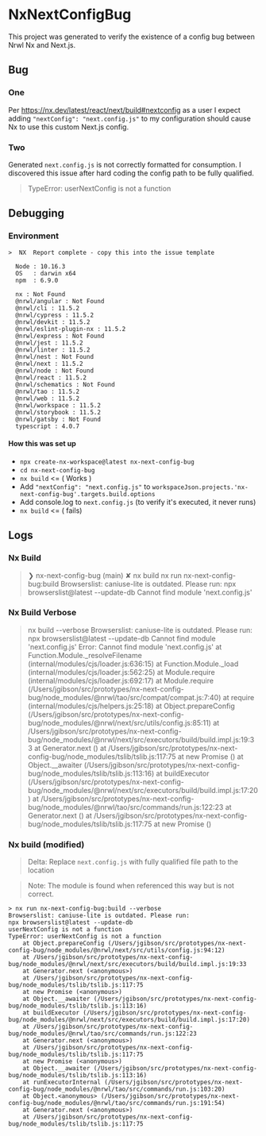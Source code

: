 

# NxNextConfigBug

This project was generated to verify the existence of a config bug between Nrwl Nx and Next.js.

## Bug
### One
Per https://nx.dev/latest/react/next/build#nextconfig as a user I expect adding `"nextConfig": "next.config.js"` to my configuration should cause Nx to use this custom Next.js config.

### Two
Generated `next.config.js` is not correctly formatted for consumption. I discovered this issue after hard coding the config path to be fully qualified.
> TypeError: userNextConfig is not a function
## Debugging
### Environment
```
>  NX  Report complete - copy this into the issue template

  Node : 10.16.3
  OS   : darwin x64
  npm  : 6.9.0

  nx : Not Found
  @nrwl/angular : Not Found
  @nrwl/cli : 11.5.2
  @nrwl/cypress : 11.5.2
  @nrwl/devkit : 11.5.2
  @nrwl/eslint-plugin-nx : 11.5.2
  @nrwl/express : Not Found
  @nrwl/jest : 11.5.2
  @nrwl/linter : 11.5.2
  @nrwl/nest : Not Found
  @nrwl/next : 11.5.2
  @nrwl/node : Not Found
  @nrwl/react : 11.5.2
  @nrwl/schematics : Not Found
  @nrwl/tao : 11.5.2
  @nrwl/web : 11.5.2
  @nrwl/workspace : 11.5.2
  @nrwl/storybook : 11.5.2
  @nrwl/gatsby : Not Found
  typescript : 4.0.7
```

#### How this was set up
- `npx create-nx-workspace@latest nx-next-config-bug`
- `cd nx-next-config-bug`
- `nx build` <= ( Works )
- Add `"nextConfig": "next.config.js"` to `workspaceJson.projects.'nx-next-config-bug'.targets.build.options`
- Add console.log to `next.config.js` (to verify it's executed, it never runs)
- `nx build` <= ( fails)


## Logs
### Nx Build
> ❯ nx-next-config-bug (main) ✘ nx build
> nx run nx-next-config-bug:build
>Browserslist: caniuse-lite is outdated. Please run:
>npx browserslist@latest --update-db
>Cannot find module 'next.config.js'

### Nx Build Verbose
> nx build --verbose
> Browserslist: caniuse-lite is outdated. Please run:
> npx browserslist@latest --update-db
> Cannot find module 'next.config.js'
> Error: Cannot find module 'next.config.js'
>     at Function.Module._resolveFilename (internal/modules/cjs/loader.js:636:15)
>     at Function.Module._load (internal/modules/cjs/loader.js:562:25)
>     at Module.require (internal/modules/cjs/loader.js:692:17)
>     at Module.require (/Users/jgibson/src/prototypes/nx-next-config-bug/node_modules/@nrwl/tao/src/compat/compat.js:7:40)
>     at require (internal/modules/cjs/helpers.js:25:18)
>     at Object.prepareConfig (/Users/jgibson/src/prototypes/nx-next-config-bug/node_modules/@nrwl/next/src/utils/config.js:85:11)
>     at /Users/jgibson/src/prototypes/nx-next-config-bug/node_modules/@nrwl/next/src/executors/build/build.impl.js:19:33
>     at Generator.next (<anonymous>)
>     at /Users/jgibson/src/prototypes/nx-next-config-bug/node_modules/tslib/tslib.js:117:75
>     at new Promise (<anonymous>)
>     at Object.__awaiter (/Users/jgibson/src/prototypes/nx-next-config-bug/node_modules/tslib/tslib.js:113:16)
>     at buildExecutor (/Users/jgibson/src/prototypes/nx-next-config-bug/node_modules/@nrwl/next/src/executors/build/build.impl.js:17:20)
>     at /Users/jgibson/src/prototypes/nx-next-config-bug/node_modules/@nrwl/tao/src/commands/run.js:122:23
>     at Generator.next (<anonymous>)
>     at /Users/jgibson/src/prototypes/nx-next-config-bug/node_modules/tslib/tslib.js:117:75
>     at new Promise (<anonymous>)

### Nx build (modified)
> Delta: Replace `next.config.js` with fully qualified file path to the location

> Note: The module is found when referenced this way but is not correct.
```
> nx run nx-next-config-bug:build --verbose
Browserslist: caniuse-lite is outdated. Please run:
npx browserslist@latest --update-db
userNextConfig is not a function
TypeError: userNextConfig is not a function
    at Object.prepareConfig (/Users/jgibson/src/prototypes/nx-next-config-bug/node_modules/@nrwl/next/src/utils/config.js:94:12)
    at /Users/jgibson/src/prototypes/nx-next-config-bug/node_modules/@nrwl/next/src/executors/build/build.impl.js:19:33
    at Generator.next (<anonymous>)
    at /Users/jgibson/src/prototypes/nx-next-config-bug/node_modules/tslib/tslib.js:117:75
    at new Promise (<anonymous>)
    at Object.__awaiter (/Users/jgibson/src/prototypes/nx-next-config-bug/node_modules/tslib/tslib.js:113:16)
    at buildExecutor (/Users/jgibson/src/prototypes/nx-next-config-bug/node_modules/@nrwl/next/src/executors/build/build.impl.js:17:20)
    at /Users/jgibson/src/prototypes/nx-next-config-bug/node_modules/@nrwl/tao/src/commands/run.js:122:23
    at Generator.next (<anonymous>)
    at /Users/jgibson/src/prototypes/nx-next-config-bug/node_modules/tslib/tslib.js:117:75
    at new Promise (<anonymous>)
    at Object.__awaiter (/Users/jgibson/src/prototypes/nx-next-config-bug/node_modules/tslib/tslib.js:113:16)
    at runExecutorInternal (/Users/jgibson/src/prototypes/nx-next-config-bug/node_modules/@nrwl/tao/src/commands/run.js:103:20)
    at Object.<anonymous> (/Users/jgibson/src/prototypes/nx-next-config-bug/node_modules/@nrwl/tao/src/commands/run.js:191:54)
    at Generator.next (<anonymous>)
    at /Users/jgibson/src/prototypes/nx-next-config-bug/node_modules/tslib/tslib.js:117:75
```
